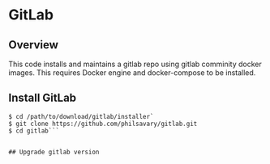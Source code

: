 # GitLab

## Overview

This code installs and maintains a gitlab repo using gitlab comminity docker images. This requires Docker engine and docker-compose to be installed.

## Install GitLab


```shell
$ cd /path/to/download/gitlab/installer`
$ git clone https://github.com/philsavary/gitlab.git
$ cd gitlab```


## Upgrade gitlab version
